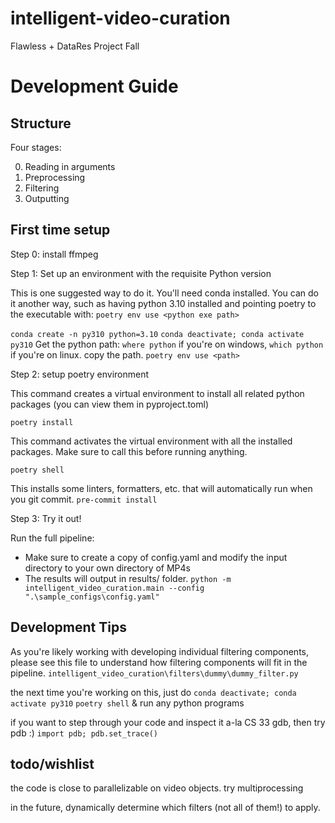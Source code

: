 # intelligent-video-curation
Flawless + DataRes Project Fall

# Development Guide

## Structure
Four stages:

0. Reading in arguments
1. Preprocessing
2. Filtering
3. Outputting

## First time setup

Step 0: install ffmpeg

Step 1: Set up an environment with the requisite Python version

This is one suggested way to do it. You'll need conda installed. You can do it another way, such as having python 3.10 installed and pointing poetry to the executable with: `poetry env use <python exe path>`

`conda create -n py310 python=3.10`
`conda deactivate; conda activate py310`
Get the python path: `where python` if you're on windows, `which python` if you're on linux. copy the path.
`poetry env use <path>`

Step 2: setup poetry environment

This command creates a virtual environment to install all related python packages (you can view them in pyproject.toml)

`poetry install`

This command activates the virtual environment with all the installed packages. Make sure to call this before running anything.

`poetry shell`

This installs some linters, formatters, etc. that will automatically run when you git commit.
`pre-commit install`

Step 3: Try it out!

Run the full pipeline:
- Make sure to create a copy of config.yaml and modify the input directory to your own directory of MP4s
- The results will output in results/ folder.
`python -m intelligent_video_curation.main --config ".\sample_configs\config.yaml"`

## Development Tips

As you're likely working with developing individual filtering components, please see this file to understand how filtering components will fit in the pipeline.
`intelligent_video_curation\filters\dummy\dummy_filter.py`

the next time you're working on this, just do
`conda deactivate; conda activate py310`
`poetry shell`
& run any python programs

if you want to step through your code and inspect it a-la CS 33 gdb, then try pdb :)
`import pdb; pdb.set_trace()`

## todo/wishlist

the code is close to parallelizable on video objects. try multiprocessing

in the future, dynamically determine which filters (not all of them!) to apply.
